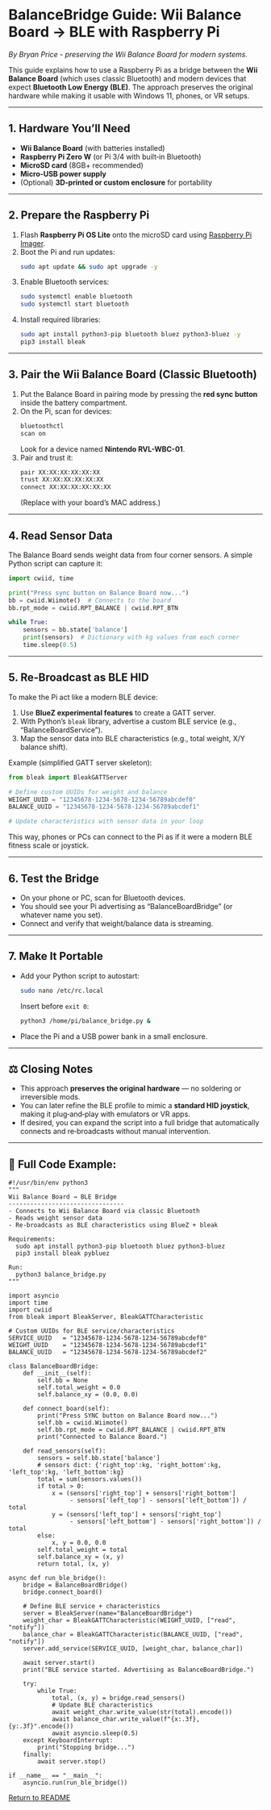 # BalanceBridge Guide: Wii Balance Board -> BLE with Raspberry Pi

_By Bryan Price - preserving the Wii Balance Board for modern systems._

This guide explains how to use a Raspberry Pi as a bridge between the **Wii Balance Board** (which uses classic Bluetooth) and modern devices that expect **Bluetooth Low Energy (BLE)**. The approach preserves the original hardware while making it usable with Windows 11, phones, or VR setups.

---

## 1. Hardware You’ll Need
- **Wii Balance Board** (with batteries installed)  
- **Raspberry Pi Zero W** (or Pi 3/4 with built‑in Bluetooth)  
- **MicroSD card** (8GB+ recommended)  
- **Micro‑USB power supply**  
- (Optional) **3D‑printed or custom enclosure** for portability  

---

## 2. Prepare the Raspberry Pi
1. Flash **Raspberry Pi OS Lite** onto the microSD card using [Raspberry Pi Imager](https://www.raspberrypi.com/software/).  
2. Boot the Pi and run updates:  
   ```bash
   sudo apt update && sudo apt upgrade -y
   ```  
3. Enable Bluetooth services:  
   ```bash
   sudo systemctl enable bluetooth
   sudo systemctl start bluetooth
   ```  
4. Install required libraries:  
   ```bash
   sudo apt install python3-pip bluetooth bluez python3-bluez -y
   pip3 install bleak
   ```

---

## 3. Pair the Wii Balance Board (Classic Bluetooth)
1. Put the Balance Board in pairing mode by pressing the **red sync button** inside the battery compartment.  
2. On the Pi, scan for devices:  
   ```bash
   bluetoothctl
   scan on
   ```  
   Look for a device named **Nintendo RVL-WBC-01**.  
3. Pair and trust it:  
   ```bash
   pair XX:XX:XX:XX:XX:XX
   trust XX:XX:XX:XX:XX:XX
   connect XX:XX:XX:XX:XX:XX
   ```  
   (Replace with your board’s MAC address.)

---

## 4. Read Sensor Data
The Balance Board sends weight data from four corner sensors. A simple Python script can capture it:

```python
import cwiid, time

print("Press sync button on Balance Board now...")
bb = cwiid.Wiimote()  # Connects to the board
bb.rpt_mode = cwiid.RPT_BALANCE | cwiid.RPT_BTN

while True:
    sensors = bb.state['balance']
    print(sensors)  # Dictionary with kg values from each corner
    time.sleep(0.5)
```

---

## 5. Re‑Broadcast as BLE HID
To make the Pi act like a modern BLE device:
1. Use **BlueZ experimental features** to create a GATT server.  
2. With Python’s `bleak` library, advertise a custom BLE service (e.g., “BalanceBoardService”).  
3. Map the sensor data into BLE characteristics (e.g., total weight, X/Y balance shift).  

Example (simplified GATT server skeleton):

```python
from bleak import BleakGATTServer

# Define custom UUIDs for weight and balance
WEIGHT_UUID = "12345678-1234-5678-1234-56789abcdef0"
BALANCE_UUID = "12345678-1234-5678-1234-56789abcdef1"

# Update characteristics with sensor data in your loop
```

This way, phones or PCs can connect to the Pi as if it were a modern BLE fitness scale or joystick.

---

## 6. Test the Bridge
- On your phone or PC, scan for Bluetooth devices.  
- You should see your Pi advertising as “BalanceBoardBridge” (or whatever name you set).  
- Connect and verify that weight/balance data is streaming.  

---

## 7. Make It Portable
- Add your Python script to autostart:  
   ```bash
   sudo nano /etc/rc.local
   ```
   Insert before `exit 0`:  
   ```bash
   python3 /home/pi/balance_bridge.py &
   ```  
- Place the Pi and a USB power bank in a small enclosure.  

---

## ⚖️ Closing Notes
- This approach **preserves the original hardware** — no soldering or irreversible mods.  
- You can later refine the BLE profile to mimic a **standard HID joystick**, making it plug‑and‑play with emulators or VR apps.  
- If desired, you can expand the script into a full bridge that automatically connects and re‑broadcasts without manual intervention.

---

## 📝 Full Code Example:
```
#!/usr/bin/env python3
"""
Wii Balance Board → BLE Bridge
--------------------------------
- Connects to Wii Balance Board via classic Bluetooth
- Reads weight sensor data
- Re-broadcasts as BLE characteristics using BlueZ + bleak

Requirements:
  sudo apt install python3-pip bluetooth bluez python3-bluez
  pip3 install bleak pybluez

Run:
  python3 balance_bridge.py
"""

import asyncio
import time
import cwiid
from bleak import BleakServer, BleakGATTCharacteristic

# Custom UUIDs for BLE service/characteristics
SERVICE_UUID   = "12345678-1234-5678-1234-56789abcdef0"
WEIGHT_UUID    = "12345678-1234-5678-1234-56789abcdef1"
BALANCE_UUID   = "12345678-1234-5678-1234-56789abcdef2"

class BalanceBoardBridge:
    def __init__(self):
        self.bb = None
        self.total_weight = 0.0
        self.balance_xy = (0.0, 0.0)

    def connect_board(self):
        print("Press SYNC button on Balance Board now...")
        self.bb = cwiid.Wiimote()
        self.bb.rpt_mode = cwiid.RPT_BALANCE | cwiid.RPT_BTN
        print("Connected to Balance Board.")

    def read_sensors(self):
        sensors = self.bb.state['balance']
        # sensors dict: {'right_top':kg, 'right_bottom':kg, 'left_top':kg, 'left_bottom':kg}
        total = sum(sensors.values())
        if total > 0:
            x = (sensors['right_top'] + sensors['right_bottom']
                 - sensors['left_top'] - sensors['left_bottom']) / total
            y = (sensors['left_top'] + sensors['right_top']
                 - sensors['left_bottom'] - sensors['right_bottom']) / total
        else:
            x, y = 0.0, 0.0
        self.total_weight = total
        self.balance_xy = (x, y)
        return total, (x, y)

async def run_ble_bridge():
    bridge = BalanceBoardBridge()
    bridge.connect_board()

    # Define BLE service + characteristics
    server = BleakServer(name="BalanceBoardBridge")
    weight_char = BleakGATTCharacteristic(WEIGHT_UUID, ["read", "notify"])
    balance_char = BleakGATTCharacteristic(BALANCE_UUID, ["read", "notify"])
    server.add_service(SERVICE_UUID, [weight_char, balance_char])

    await server.start()
    print("BLE service started. Advertising as BalanceBoardBridge.")

    try:
        while True:
            total, (x, y) = bridge.read_sensors()
            # Update BLE characteristics
            await weight_char.write_value(str(total).encode())
            await balance_char.write_value(f"{x:.3f},{y:.3f}".encode())
            await asyncio.sleep(0.5)
    except KeyboardInterrupt:
        print("Stopping bridge...")
    finally:
        await server.stop()

if __name__ == "__main__":
    asyncio.run(run_ble_bridge())
```

[Return to README](../README.md)
